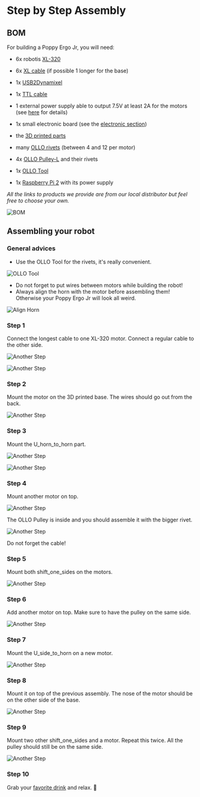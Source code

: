 # Step by Step Assembly

## BOM

For building a Poppy Ergo Jr, you will need:
* 6x robotis [XL-320](http://www.generationrobots.com/en/401692-dynamixel-xl-320-servo-motor.html?search_query=OLLO&results=23)
* 6x [XL cable](http://www.generationrobots.com/en/401875-3p-160-mm-cables-for-xl-servos-x5.html) (if possible 1 longer for the base)
* 1x [USB2Dynamixel](http://www.generationrobots.com/en/400848-usb2dynamixel-robotis.html?search_query=usb2dynamixel&results=20)
* 1x [TTL cable](http://www.generationrobots.com/en/401739-3p-cable-set-bcs-3p01-for-dynamixel-servo-motors.html?search_query=mx+cable&results=336)

* 1 external power supply able to output 7.5V at least 2A for the motors (see [here](https://forum.poppy-project.org/t/birth-of-poppyergojr-and-support-for-low-cost-xl-320-motors/1052/9) for details)
* 1x small electronic board (see the [electronic section](electronic.md))


* the [3D printed parts](../hardware/parts/BOM.md)
* many [OLLO rivets](http://www.generationrobots.com/en/401870-ollo-rivet-set-ors-10.html?search_query=OLLO&results=11#accessoires) (between 4 and 12 per motor)
* 4x [OLLO Pulley-L](http://www.generationrobots.com/en/401871-ollo-pulley-l-gray-5pcs.html?search_query=OLLO&results=23) and their rivets
* 1x [OLLO Tool](http://www.generationrobots.com/en/401872-ollo-tool.html)

* 1x [Raspberry Pi 2](https://www.raspberrypi.org/raspberry-pi-2-on-sale/) with its power supply

*All the links to products we provide are from our local distributor but feel free to choose your own.*

![BOM](img/assembly/bom.jpg)

## Assembling your robot

### General advices

* Use the OLLO Tool for the rivets, it's really convenient.

![OLLO Tool](img/assembly/ollo-tool.jpg)


* Do not forget to put wires between motors while building the robot!
* Always align the horn with the motor before assembling them! Otherwise your Poppy Ergo Jr will look all weird.

![Align Horn](img/assembly/align-horn.png)


### Step 1

Connect the longest cable to one XL-320 motor. Connect a regular cable to the other side.

![Another Step](img/assembly/step-1-1.jpg)

![Another Step](img/assembly/step-1-2.jpg)

### Step 2

Mount the motor on the 3D printed base. The wires should go out from the back.

![Another Step](img/assembly/step-2.jpg)

### Step 3

Mount the U_horn_to_horn part.

![Another Step](img/assembly/step-3-1.jpg)

![Another Step](img/assembly/step-3-2.jpg)

### Step 4

Mount another motor on top.

![Another Step](img/assembly/step-4-1.jpg)

The OLLO Pulley is inside and you should assemble it with the bigger rivet.

![Another Step](img/assembly/step-4-2.jpg)

Do not forget the cable!


### Step 5

Mount both shift_one_sides on the motors.

![Another Step](img/assembly/step-5.jpg)

### Step 6

Add another motor on top. Make sure to have the pulley on the same side.

![Another Step](img/assembly/step-6.jpg)

### Step 7

Mount the U_side_to_horn on a new motor.

![Another Step](img/assembly/step-7.jpg)

### Step 8

Mount it on top of the previous assembly. The nose of the motor should be on the other side of the base.

![Another Step](img/assembly/step-8.jpg)

### Step 9

Mount two other shift_one_sides and a motor. Repeat this twice. All the pulley should still be on the same side.

![Another Step](img/assembly/step-9.jpg)

### Step 10

Grab your [favorite drink](https://www.flickr.com/photos/poppy-project/16488256337/) and relax. :beer:
